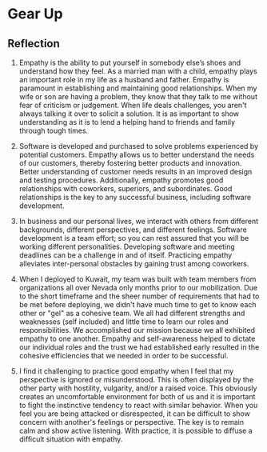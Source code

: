 # Gear Up

## Reflection
1.  Empathy is the ability to put yourself in somebody else’s shoes and understand how they feel.  As a married man with a child, empathy plays an important role in my life as a husband and father.  Empathy is paramount in establishing and maintaining good relationships.  When my wife or son are having a problem, they know that they talk to me without fear of criticism or judgement.  When life deals challenges, you aren't always talking it over to solicit a solution.  It is as important to show understanding as it is to lend a helping hand to friends and family through tough times.

2.  Software is developed and purchased to solve problems experienced by potential customers.  Empathy allows us to better understand the needs of our customers, thereby fostering better products and innovation.  Better understanding of customer needs results in an improved design and testing procedures.  Additionally, empathy promotes good relationships with coworkers, superiors, and subordinates.  Good relationships is the key to any successful business, including software development.

3.  In business and our personal lives, we interact with others from different backgrounds, different perspectives, and different feelings.  Software development is a team effort; so you can rest assured that you will be working different personalities.  Developing software and meeting deadlines can be a challenge in and of itself.  Practicing empathy alleviates inter-personal obstacles by gaining trust among coworkers.

4.  When I deployed to Kuwait, my team was built with team members from organizations all over Nevada only months prior to our mobilization.  Due to the short timeframe and the sheer number of requirements that had to be met before deploying, we didn't have much time to get to know each other or "gel" as a cohesive team.  We all had different strengths and weaknesses (self included) and little time to learn our roles and responsibilities.  We accomplished our mission because we all exhibited empathy to one another.  Empathy and self-awareness helped to dictate our individual roles and the trust we had established early resulted in the cohesive efficiencies that we needed in order to be successful.

5.  I find it challenging to practice good empathy when I feel that my perspective is ignored or misunderstood.  This is often displayed by the other party with hostility, vulgarity, and/or a raised voice.  This obviously creates an uncomfortable environment for both of us and it is important to fight the instinctive tendency to react with similar behavior.  When you feel you are being attacked or disrespected, it can be difficult to show concern with another's feelings or perspective.  The key is to remain calm and show active listening.  With practice, it is possible to diffuse a difficult situation with empathy.
